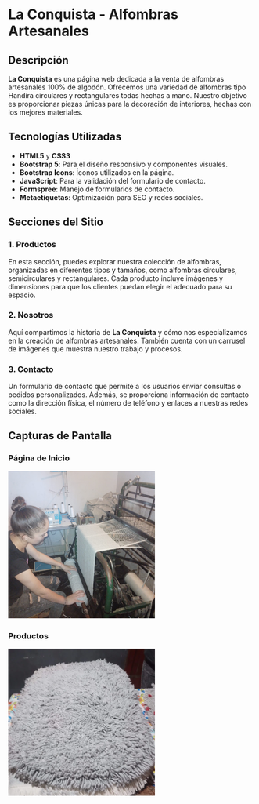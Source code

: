 # La Conquista - Alfombras Artesanales

## Descripción

**La Conquista** es una página web dedicada a la venta de alfombras artesanales 100% de algodón. Ofrecemos una variedad de alfombras tipo Handira circulares y rectangulares todas hechas a mano. Nuestro objetivo es proporcionar piezas únicas para la decoración de interiores, hechas con los mejores materiales.

## Tecnologías Utilizadas

- **HTML5** y **CSS3**
- **Bootstrap 5**: Para el diseño responsivo y componentes visuales.
- **Bootstrap Icons**: Íconos utilizados en la página.
- **JavaScript**: Para la validación del formulario de contacto.
- **Formspree**: Manejo de formularios de contacto.
- **Metaetiquetas**: Optimización para SEO y redes sociales.

## Secciones del Sitio

### 1. Productos
En esta sección, puedes explorar nuestra colección de alfombras, organizadas en diferentes tipos y tamaños, como alfombras circulares, semicirculares y rectangulares. Cada producto incluye imágenes y dimensiones para que los clientes puedan elegir el adecuado para su espacio.

### 2. Nosotros
Aquí compartimos la historia de **La Conquista** y cómo nos especializamos en la creación de alfombras artesanales. También cuenta con un carrusel de imágenes que muestra nuestro trabajo y procesos.

### 3. Contacto
Un formulario de contacto que permite a los usuarios enviar consultas o pedidos personalizados. Además, se proporciona información de contacto como la dirección física, el número de teléfono y enlaces a nuestras redes sociales.

## Capturas de Pantalla

### Página de Inicio
  <img src="./assets/img/Alfombras/Nosotros/IMG-20240911-WA0031.jpg" width="300" />


### Productos
  <img src="./assets/img/Alfombras/Semicircular/IMG-20240821-WA0008.webp" width="300" />


